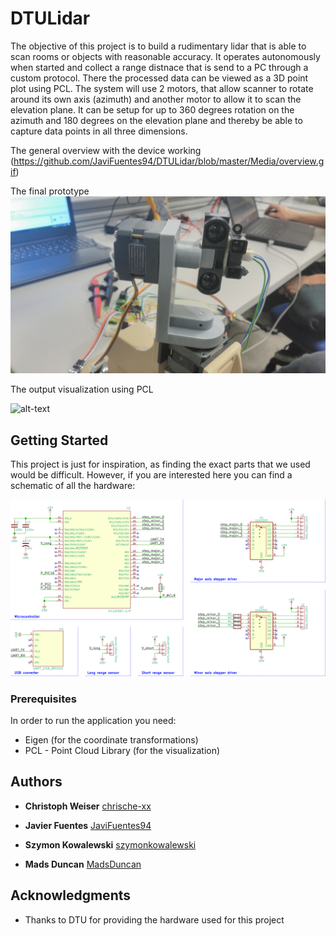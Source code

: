 # DTULidar

The objective of this project is to build a rudimentary lidar that is able to scan rooms or objects with reasonable accuracy. It operates autonomously when started and collect a range distnace that is send to a PC through a custom protocol. There the processed data can be viewed as a 3D point plot using PCL. The system will use 2 motors, that allow scanner to rotate around its own axis (azimuth) and another motor to allow it to scan the elevation plane. It can be setup for up to 360 degrees rotation on the azimuth and 180 degrees on the elevation plane and thereby be able to capture data points in all three dimensions.


The general overview with the device working
(https://github.com/JaviFuentes94/DTULidar/blob/master/Media/overview.gif)

The final prototype
![alt-text](https://github.com/JaviFuentes94/DTULidar/blob/master/Media/Lidar1.jpg)

The output visualization using PCL

![alt-text](https://github.com/JaviFuentes94/DTULidar/blob/master/Media/results2.gif)

## Getting Started
This project is just for inspiration, as finding the exact parts that we used would be difficult. However, if you are interested here you can find a schematic of all the hardware:

![alt-text](https://github.com/JaviFuentes94/DTULidar/blob/master/Media/schematic.jpg)


### Prerequisites

In order to run the application you need:
* Eigen (for the coordinate transformations)
* PCL - Point Cloud Library (for the visualization)

## Authors

* **Christoph Weiser** [chrische-xx](https://github.com/chrische-xx)

* **Javier Fuentes** [JaviFuentes94](https://github.com/JaviFuentes94)

* **Szymon Kowalewski** [szymonkowalewski](https://github.com/szymonkowalewski)

* **Mads Duncan** [MadsDuncan](https://github.com/MadsDuncan)


## Acknowledgments

* Thanks to DTU for providing the hardware used for this project

